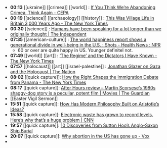 - **00:13** [[ukraine]] [[crimea]] [[world]] : [If You Think We’re Abandoning Crimea, Think Again - CEPA](https://cepa.org/article/if-you-think-were-abandoning-crimea-think-again/ "If You Think We’re Abandoning Crimea, Think Again - CEPA")
- **00:19** [[science]] [[archaeology]] [[history]] :  [This Was Village Life in Britain 3,000 Years Ago - The New York Times](https://www.nytimes.com/2024/03/19/science/archaeology-britain-must-farm.html)
- **00:30** [[science]] : [Humans have been speaking for a lot longer than we originally thought | The Independent](https://www.independent.co.uk/news/science/archaeology/human-language-study-origins-speaking-b2514451.html "Humans have been speaking for a lot longer than we originally thought | The Independent")
- **07:35** [[american-culture]] : [The world happiness report shows a generational divide in well-being in the U.S. : Shots - Health News : NPR](https://www.npr.org/sections/health-shots/2024/03/20/1239537074/u-s-drops-in-new-global-happiness-ranking-one-age-group-bucks-the-trend "The world happiness report shows a generational divide in well-being in the U.S. : Shots - Health News : NPR")
	- 60 or over are quite happy in US. Younger definitel not.
- **07:49** [[world]] [[art]] : [‘The Regime’ and the Dictators I Have Known - The New York Times](https://www.nytimes.com/2024/03/15/arts/television/the-regime-references.html "‘The Regime’ and the Dictators I Have Known - The New York Times")
- **07:57** [[holocaust]] [[art]] [[israel-palestine]] :  [Jonathan Glazer on Gaza and the Holocaust | The Nation](https://www.thenation.com/article/world/israel-palestine-holocaust-antisemitism-war/)
- **08:02** [[quick capture]]:  [How the Right Shapes the Immigration Debate from Panama - The New York Times](https://www.nytimes.com/2024/03/20/us/politics/migrants-darien-gap-biden-trump.html)
- **08:17** [[quick capture]]:  [After Hours review – Martin Scorsese’s 1980s shaggy-dog story is a peculiar, potent film | Movies | The Guardian](https://amp.theguardian.com/film/2024/mar/20/after-hours-review-martin-scorseses-1980s-shaggy-dog-story-is-a-peculiar-potent-film)
- [[Easter Vigil Sermon]]
- **15:51** [[quick capture]]:  [How Has Modern Philosophy Built on Aristotle’s Ideas?](https://www.thecollector.com/how-has-modern-philosophy-built-on-aristotle-ideas/)
- **15:58** [[quick capture]]:  [Electronic waste has grown to record levels. Here’s why that’s a huge problem | CNN](https://amp.cnn.com/cnn/2024/03/20/climate/electronic-waste-recycling-climate-un)
- **19:57** [[quick capture]]:  [10 Discoveries from Sutton Hoo’s Anglo-Saxon Ship Burial](https://www.thecollector.com/sutton-hoo-discoveries/)
- **20:07** [[quick capture]]:  [Why abortion in the US has gone up - Vox](https://www.vox.com/2024/3/20/24106109/dobbs-roe-abortion-reproductive-rights)
-
